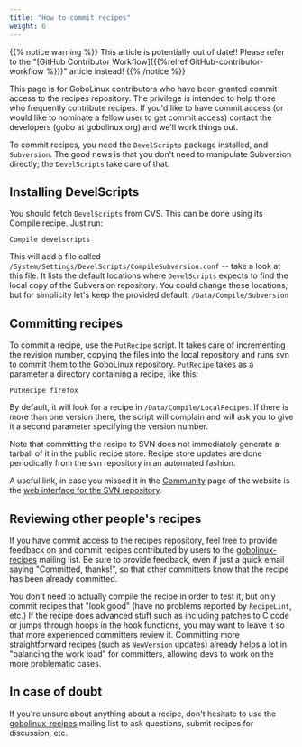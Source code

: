 ```yaml
---
title: "How to commit recipes"
weight: 6
---
```


{{% notice warning %}} This article is potentially out of date!! Please refer to
the "[GitHub Contributor Workflow]({{%relref GitHub-contributor-workflow %}})"
article instead! {{% /notice %}}

This page is for GoboLinux contributors who have been granted commit access to
the recipes repository. The privilege is intended to help those who frequently
contribute recipes. If you'd like to have commit access (or would like to
nominate a fellow user to get commit access) contact the developers (gobo at
gobolinux.org) and we'll work things out.

To commit recipes, you need the `DevelScripts` package installed, and
`Subversion`. The good news is that you don't need to manipulate Subversion
directly; the `DevelScripts` take care of that.

## Installing DevelScripts

You should fetch `DevelScripts` from CVS. This can be done using its Compile
recipe. Just run:

```fish
Compile develscripts
```

This will add a file called
`/System/Settings/DevelScripts/CompileSubversion.conf` -- take a look at this
file. It lists the default locations where `DevelScripts` expects to find the
local copy of the Subversion repository. You could change these locations, but
for simplicity let's keep the provided default: `/Data/Compile/Subversion`

## Committing recipes

To commit a recipe, use the `PutRecipe` script. It takes care of incrementing
the revision number, copying the files into the local repository and runs svn to
commit them to the GoboLinux repository. `PutRecipe` takes as a parameter a
directory containing a recipe, like this:

```fish
PutRecipe firefox
```

By default, it will look for a recipe in `/Data/Compile/LocalRecipes`. If there
is more than one version there, the script will complain and will ask you to
give it a second parameter specifying the version number.

Note that committing the recipe to SVN does not immediately generate a tarball
of it in the public recipe store. Recipe store updates are done periodically
from the svn repository in an automated fashion.

A useful link, in case you missed it in the
[Community](http://gobolinux.org/?page=community) page of the website is the
[web interface for the SVN repository](http://gobolinux.org/websvn/).

## Reviewing other people's recipes

If you have commit access to the recipes repository, feel free to provide
feedback on and commit recipes contributed by users to the
[gobolinux-recipes](http://lists.gobolinux.org/mailman/listinfo/gobolinux-recipes/)
mailing list. Be sure to provide feedback, even if just a quick email saying
"Committed, thanks!", so that other committers know that the recipe has been
already committed.

You don't need to actually compile the recipe in order to test it, but only
commit recipes that "look good" (have no problems reported by `RecipeLint`,
etc.) If the recipe does advanced stuff such as including patches to C code or
jumps through hoops in the hook functions, you may want to leave it so that more
experienced committers review it. Committing more straightforward recipes (such
as `NewVersion` updates) already helps a lot in "balancing the work load" for
committers, allowing devs to work on the more problematic cases.

## In case of doubt

If you're unsure about anything about a recipe, don't hesitate to use the
[gobolinux-recipes](http://lists.gobolinux.org/mailman/listinfo/gobolinux-recipes/)
mailing list to ask questions, submit recipes for discussion, etc.

